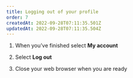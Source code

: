```yaml
---
title: Logging out of your profile
order: 7
createdAt: 2022-09-28T07:11:35.501Z
updatedAt: 2022-09-28T07:11:35.504Z
---
```

1. When you’ve finished select **My account​**

2. Select **Log out​**

3. Close your web browser when you are ready​
